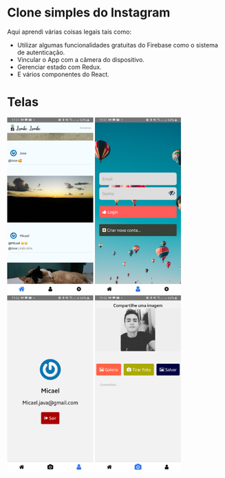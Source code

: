 # Clone simples do Instagram
Aqui aprendi várias coisas legais tais como:
- Utilizar algumas funcionalidades gratuitas do Firebase como o sistema de autenticação.
- Vincular o App com a câmera do dispositivo.
- Gerenciar estado com Redux.
- E vários componentes do React.

# Telas
<p float="left">
  <img title='Feed' src="./telas/feed.png" width="200" /> 
  <img title='Tela Login' src="./telas/login.png" width="200" /> 
  <img title='Tela logoff' src="./telas/sair.png" width="200" />
  <img title='Add Foto' src="./telas/addFoto.png" width="200" />
</p>
